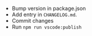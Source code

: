 - Bump version in package.json
- Add entry in `CHANGELOG.md`.
- Commit changes
- Run `npm run vscode:publish`